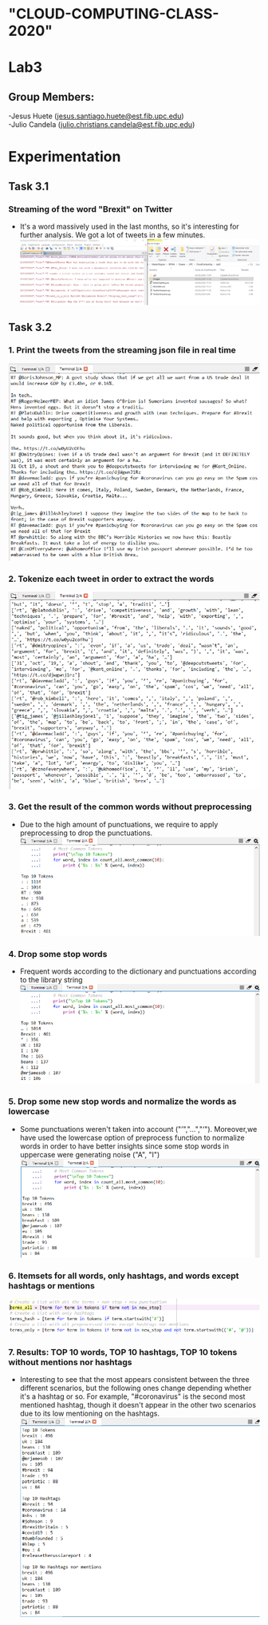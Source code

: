 # "CLOUD-COMPUTING-CLASS-2020" 
# Lab3
## Group Members:
-Jesus Huete (jesus.santiago.huete@est.fib.upc.edu)  
-Julio Candela (julio.christians.candela@est.fib.upc.edu)

# Experimentation  

## Task 3.1  
### Streaming of the word "Brexit" on Twitter 
- It's a word massively used in the last months, so it's interesting for further analysis. We got a lot of tweets in a few minutes.
![Image of EC2](Images/3.1_StreamingFile.PNG)

## Task 3.2
### 1. Print the tweets from the streaming json file in real time
![Image of EC2](Images/3.2.1_TwitterText.PNG)

### 2. Tokenize each tweet in order to extract the words
![Image of EC2](Images/3.2.2_TwitterTokens.PNG)

### 3. Get the result of the common words without preprocessing
- Due to the high amount of punctuations, we require to apply preprocessing to drop the punctuations.
![Image of EC2](Images/3.2.3_FrequentTokens.PNG)

### 4. Drop some stop words 
- Frequent words according to the dictionary and punctuations according to the library string
![Image of EC2](Images/3.2.4_FrequentTokens_nostop.PNG)

### 5. Drop some new stop words and normalize the words as lowercase
- Some punctuations weren't taken into account ("’","…","‘"). Moreover,we have used the lowercase option of preprocess function to normalize words in order to have better insights since some stop words in uppercase were generating noise ("A", "I")
![Image of EC2](Images/3.2.5_FrequentTokens_nostop_improved.PNG)

### 6. Itemsets for all words, only hashtags, and words except hashtags or mentions
![Image of EC2](Images/3.2.6_Itemsets.PNG)

### 7. Results: TOP 10 words, TOP 10 hashtags, TOP 10 tokens without mentions nor hashtags
- Interesting to see that the most appears consistent between the three different scenarios, but the following ones change depending whether it's a hashtag or so.
For example, "#coronavirus" is the second most mentioned hashtag, though it doesn't appear in the other two scenarios due to its low mentioning on the hashtags.
![Image of EC2](Images/3.2.7_Results.PNG)